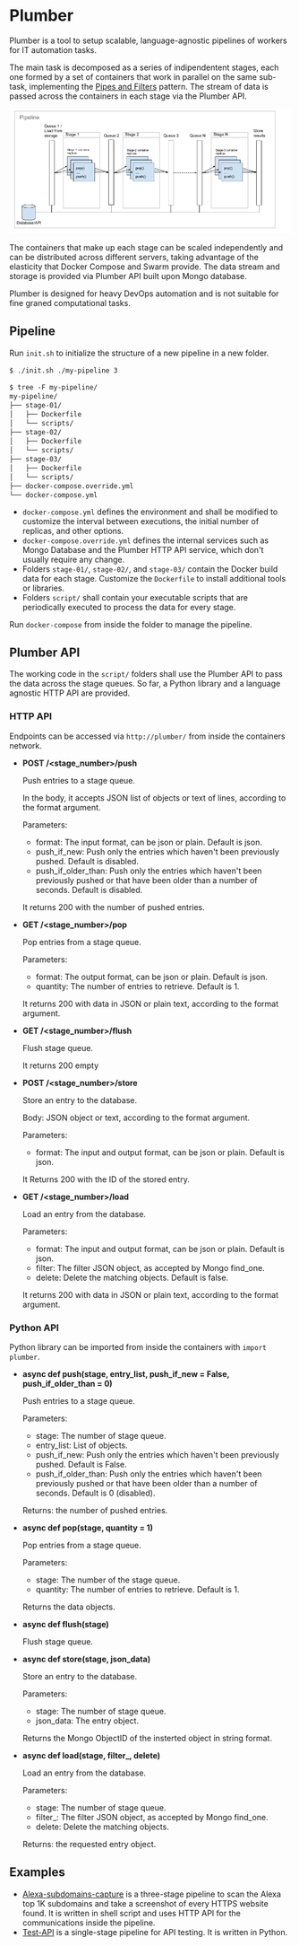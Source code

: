 Plumber
=======

Plumber is a tool to setup scalable, language-agnostic pipelines of workers for IT automation tasks.

The main task is decomposed as a series of indipendentent stages, each one formed by a set of containers that work in parallel on the same sub-task, implementing the [Pipes and Filters](https://docs.microsoft.com/en-us/azure/architecture/patterns/pipes-and-filters) pattern. The stream of data is passed across the containers in each stage via the Plumber API.

![Pipeline](resources/docs/pipeline.png "Pipeline")

The containers that make up each stage can be scaled independently and can be distributed across different servers, taking advantage of the elasticity that Docker Compose and Swarm provide. The data stream and storage is provided via Plumber API built upon Mongo database. 

Plumber is designed for heavy DevOps automation and is not suitable for fine graned computational tasks.

Pipeline
--------

Run `init.sh` to initialize the structure of a new pipeline in a new folder.

```
$ ./init.sh ./my-pipeline 3
```

```
$ tree -F my-pipeline/
my-pipeline/
├── stage-01/
│   ├── Dockerfile
│   └── scripts/
├── stage-02/
│   ├── Dockerfile
│   └── scripts/
├── stage-03/
│   ├── Dockerfile
│   └── scripts/
├── docker-compose.override.yml
└── docker-compose.yml
```

* `docker-compose.yml` defines the environment and shall be modified to customize the interval between executions, the initial number of replicas, and other options.
* `docker-compose.override.yml` defines the internal services such as Mongo Database and the Plumber HTTP API service, which don't usually require any change. 
* Folders `stage-01/`, `stage-02/`, and `stage-03/` contain the Docker build data for each stage. Customize the `Dockerfile` to install additional tools or libraries.
* Folders `script/` shall contain your executable scripts that are periodically executed to process the data for every stage. 

Run `docker-compose` from inside the folder to manage the pipeline.

Plumber API
-----------

The working code in the `script/` folders shall use the Plumber API to pass the data across the stage queues. So far, a Python library and a language agnostic HTTP API are provided.

### HTTP API

Endpoints can be accessed via `http://plumber/` from inside the containers network.

* **POST /<stage_number>/push**

    Push entries to a stage queue.
  
    In the body, it accepts JSON list of objects or text of lines, according to the format argument.
    
    Parameters:
     
    - format: The input format, can be json or plain. Default is json.
    - push_if_new: Push only the entries which haven't been previously pushed. Default is disabled.
    - push_if_older_than: Push only the entries which haven't been previously pushed or that have been older than a number of seconds. Default is disabled.

    It returns 200 with the number of pushed entries.
 

* **GET /<stage_number>/pop**
    
    Pop entries from a stage queue.

    Parameters:
    
    - format: The output format, can be json or plain. Default is json.
    - quantity: The number of entries to retrieve. Default is 1.

    It returns 200 with data in JSON or plain text, according to the format argument.


* **GET /<stage_number>/flush**

    Flush stage queue.

    It returns 200 empty


* **POST /<stage_number>/store**

    Store an entry to the database.

    Body: JSON object or text, according to the format argument.

    Parameters:
        
    - format: The input and output format, can be json or plain. Default is json.
    
    It Returns 200 with the ID of the stored entry.
 
* **GET /<stage_number>/load**

    Load an entry from the database.

    Parameters:
        
    - format: The input and output format, can be json or plain. Default is json.
    - filter: The filter JSON object, as accepted by Mongo find_one.
    - delete: Delete the matching objects. Default is false.
    
    It returns 200 with data in JSON or plain text, according to the format argument.
 
### Python API

Python library can be imported from inside the containers with `import plumber`.

* **async def push(stage, entry_list, push_if_new = False, push_if_older_than = 0)**

    Push entries to a stage queue.

    Parameters:
        
    - stage: The number of stage queue.
    - entry_list: List of objects.
    - push_if_new: Push only the entries which haven't been previously pushed. Default is False.
    - push_if_older_than: Push only the entries which haven't been previously pushed or that have been older than a number of seconds. Default is 0 (disabled).
    
    Returns: the number of pushed entries.

* **async def pop(stage, quantity = 1)**

    Pop entries from a stage queue.

    Parameters:
        
    - stage: The number of the stage queue.
    - quantity: The number of entries to retrieve. Default is 1.
    
    Returns the data objects.

* **async def flush(stage)**

    Flush stage queue.


* **async def store(stage, json_data)**

    Store an entry to the database.

    Parameters:
        
    - stage: The number of stage queue.
    - json_data: The entry object.
    
    Returns the Mongo ObjectID of the insterted object in string format.

* **async def load(stage, filter_, delete)**

    Load an entry from the database.

    Parameters:
        
    - stage: The number of stage queue.
    - filter_: The filter JSON object, as accepted by Mongo find_one.
    - delete: Delete the matching objects.
    
    Returns: the requested entry object.

Examples
--------

* [Alexa-subdomains-capture](examples/alexa-subdomains-capture/) is a three-stage pipeline to scan the Alexa top 1K subdomains and take a screenshot of every HTTPS website found. It is written in shell script and uses HTTP API for the communications inside the pipeline.
* [Test-API](examples/test-api/) is a single-stage pipeline for API testing. It is written in Python.

